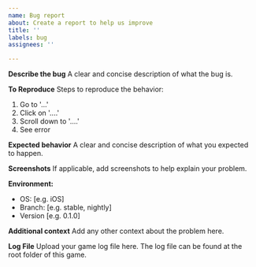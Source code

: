 ```yaml
---
name: Bug report
about: Create a report to help us improve
title: ''
labels: bug
assignees: ''

---
```


**Describe the bug**
A clear and concise description of what the bug is.

**To Reproduce**
Steps to reproduce the behavior:
1. Go to '...'
2. Click on '....'
3. Scroll down to '....'
4. See error

**Expected behavior**
A clear and concise description of what you expected to happen.

**Screenshots**
If applicable, add screenshots to help explain your problem.

**Environment:**
 - OS: [e.g. iOS]
 - Branch: [e.g. stable, nightly]
 - Version [e.g. 0.1.0]

**Additional context**
Add any other context about the problem here.

**Log File**
Upload your game log file here. The log file can be found at the root folder of this game.
